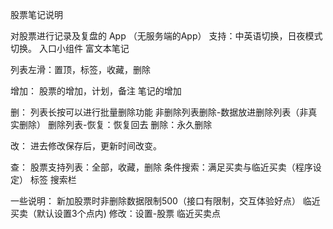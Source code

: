 股票笔记说明

对股票进行记录及复盘的 App （无服务端的App）
支持：中英语切换，日夜模式切换。
入口小组件
富文本笔记

列表左滑：置顶，标签，收藏，删除

增加：
股票的增加，计划，备注
笔记的增加

删：
列表长按可以进行批量删除功能
非删除列表删除-数据放进删除列表（非真实删除）
删除列表-恢复：恢复回去
删除：永久删除

改：
进去修改保存后，更新时间改变。

查：
股票支持列表：全部，收藏，删除
条件搜索：满足买卖与临近买卖（程序设定）
标签
搜索栏

一些说明：
新加股票时非删除数据限制500（接口有限制，交互体验好点）
临近买卖（默认设置3个点内) 修改：设置-股票 临近买卖点